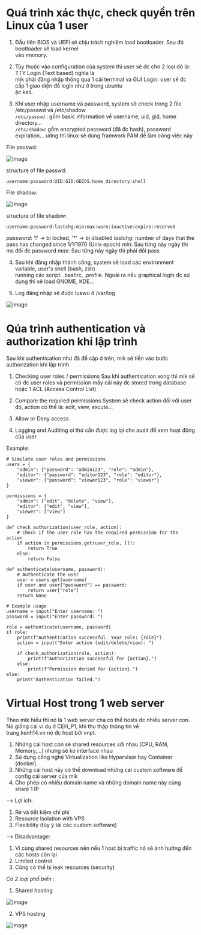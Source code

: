 # Quá trình xác thực, check quyền trên Linux của 1 user
1. Đầu tiên BIOS và UEFI sẽ chịu trách nghiệm load bootloader. Sau đó bootloader sẽ load kernel <br>
vào memory.

2. Tùy thuộc vào configuration của system thì user sẽ đc cho 2 loại đó là: TTY Login (Text based) nghĩa là <br>
mik phải đăng nhập thông qua 1 cái terminal và GUI Login: user sẽ đc cấp 1 giao diện để login như ở trong ubuntu <br>
   ặc kali.

3. Khi user nhập username và password, system sẽ check trong 2 file /etc/passwd và /etc/shadow <br>
```/etc/passwd``` : gồm basic information về username, uid, gid, home directory...<br>
```/etc/shadow```: gồm encrypted password (đã đc hash), password expiration...
   ường thì linux sẽ dùng framwork PAM để làm công việc này

File passwd:

![image](https://github.com/user-attachments/assets/ff21e64f-4c7a-4005-8557-35a05cb4646c)

structure of file passwd:

```
username:password:UID:GID:GECOS:home_directory:shell
```

File shadow: 

![image](https://github.com/user-attachments/assets/db5b65d0-f76e-4b83-9f17-630d827721a4)

structure of file shadow:

```
username:password:lastchg:min:max:warn:inactive:expire:reserved
```

*password*: '!' -> bị locked, '*' -> bị disabled
*lastchg*: number of days that the pass has changed since 1/1/1970 (Unix epoch)
*min*: Sau từng này ngày thì ms đổi đc password
*max*: Sau từng này ngày thì phải đổi pass


4. Sau khi đăng nhập thành công, system sẽ load các environment variable, user's shell (bash, zsh) <br>
running các script: .bashrc, .profile. Ngoài ra nếu graphical login đc sử dụng thì sẽ load GNOME, KDE...

5. Log đăng nhập sẽ được luawu ở /var/log

![image](https://github.com/user-attachments/assets/897d0258-ffda-42ea-a0a4-33aa063154f7)

# Qúa trình authentication và authorization khi lập trình

Sau khi authentication như đã đề cập ở trên, mik sẽ tiến vào bước authorization khi lập trình <br>

1. Checking user roles / permissions
Sau khi authentication xong thì mik sẽ có đc user roles và permission mấy cái này đc stored trong database hoặc 1 ACL (Access Control List)

2. Compare the required permissions
System sẽ check action đối với user đó, action có thể là: edit, view, excute...

4. Allow or Deny access
5. Logging and Auditing
ọi thứ cần được log lại cho audit để xem hoạt động của user

Example:
```
# Simulate user roles and permissions
users = {
    "admin": {"password": "admin123", "role": "admin"},
    "editor": {"password": "editor123", "role": "editor"},
    "viewer": {"password": "viewer123", "role": "viewer"}
}

permissions = {
    "admin": ["edit", "delete", "view"],
    "editor": ["edit", "view"],
    "viewer": ["view"]
}

def check_authorization(user_role, action):
    # Check if the user role has the required permission for the action
    if action in permissions.get(user_role, []):
        return True
    else:
        return False

def authenticate(username, password):
    # Authenticate the user
    user = users.get(username)
    if user and user["password"] == password:
        return user["role"]
    return None

# Example usage
username = input("Enter username: ")
password = input("Enter password: ")

role = authenticate(username, password)
if role:
    print(f"Authentication successful. Your role: {role}")
    action = input("Enter action (edit/delete/view): ")
    
    if check_authorization(role, action):
        print(f"Authorization successful for {action}.")
    else:
        print(f"Permission denied for {action}.")
else:
    print("Authentication failed.")

```

# Virtual Host trong 1 web server

Theo mik hiểu thì nó là 1 web server cha có thể hosts đc nhiều server con. Nó giống cái ví dụ ở CEH_P1, khi thu thập thông tin về <br>
trang kenh14.vn nó đc host bởi vnpt.

1. Những cái host con sẽ shared resources với nhau (CPU, RAM, Memory,...) nhưng sẽ ko interface nhau
2. Sử dụng công nghệ Virtualization like Hypervisor hay Container (docker).
3. Những cái host này có thể download những cái custom software để config cái server của mik
4. Cho phép có nhiều domain name và những domain name này cùng share 1 IP

--> Lợi ích: 
1. Rẻ và tiết kiệm chi phí
2. Resource Isolation with VPS
3. Flexibility (tùy ý tải các custom software)

--> Disadvantage:
1. Vì cùng shared resources nên nếu 1 host bị traffic nó sẽ ảnh hưởng đến các hosts còn lại
2. Limited control
3. Cũng có thể bị leak resources (security)

*Có 2 loại phổ biến* :
1. Shared hosting

![image](https://github.com/user-attachments/assets/ab421086-d17b-4cbe-92fa-4d1db49af654)

2. VPS hosting

![image](https://github.com/user-attachments/assets/aa1ae248-6810-42bb-bf6c-15c459ade30b)
